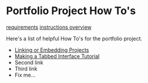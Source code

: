 # Portfolio Project How To's

[requirements](./requirements.md)  [instructions overview](./instructions.md)

Here's a list of helpful How To's for the portfolio project.

- [Linking or Embedding Projects](./linking-projects.md)
- [Making a Tabbed Interface Tutorial](../tutorials/tabs/index.md)
- Second link
- Third link
- Fix me...
